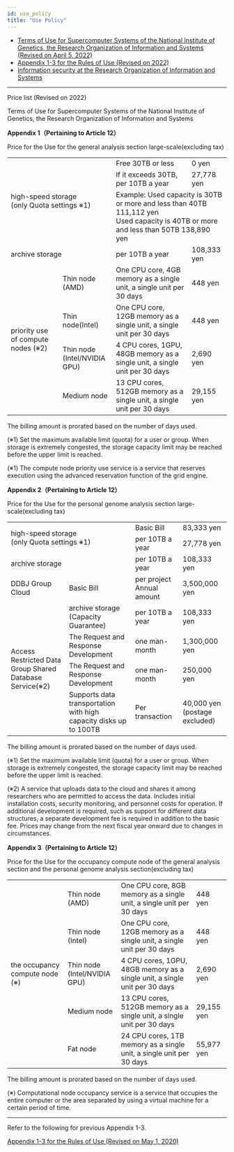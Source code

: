 ```yaml
---
id: use_policy
title: "Use Policy"
---
```



- [Terms of Use for Supercomputer Systems of the National Institute of Genetics, the Research Organization of Information and Systems (Revised on April 5, 2022)](/pdf/nigsc_use_policy_2204.pdf)
- [Appendix 1-3 for the Rules of Use (Revised on 2022)](/pdf/tables_of_nigsc_use_policy_20220221.pdf)
- [Information security at the Research Organization of Information and Systems](/pdf/ROIS_security_policy.pdf)

---

Price list (Revised on 2022)

Terms of Use for Supercomputer Systems of the National Institute of Genetics, the Research Organization of Information and Systems

**Appendix 1（Pertaining to Article 12）**

Price for the Use for the general analysis section large-scale(excluding tax)

<table>
	<tbody>
		<tr>
			<td colspan="2" rowspan="3">high-speed storage<br />(only Quota settings ※1)</td>
			<td>Free 30TB or less</td>
			<td>0 yen</td>
		</tr>
		<tr>
			<td>If it exceeds 30TB, per 10TB a year</td>
			<td>27,778 yen</td>
		</tr>
		<tr>
			<td colspan="2">Example: Used capacity is 30TB or more and less than 40TB 111,112 yen<br /> Used capacity is 40TB or more and less than 50TB 138,890 yen </td>
		</tr>
		<tr>
			<td colspan="2">archive storage</td>
			<td>per 10TB a year</td>
			<td>108,333 yen</td>
		</tr>
		<tr>
			<td rowspan="4">priority use of compute nodes  (※2)</td>
			<td>Thin node<br />(AMD)</td>
			<td>One CPU core, 4GB memory as a single unit, a single unit per 30 days</td>
			<td>448 yen</td>
		</tr>
		<tr>
			<td>Thin node(Intel)</td>
			<td>One CPU core, 12GB memory as a single unit, a single unit per 30 days</td>
			<td>448 yen</td>
		</tr>
		<tr>
			<td>Thin node<br />(Intel/NVIDIA GPU)</td>
			<td>4 CPU cores, 1GPU, 48GB memory as a single unit, a single unit per 30 days</td>
			<td>2,690 yen</td>
		</tr>
		<tr>
			<td>Medium node</td>
			<td>13 CPU cores, 512GB memory as a single unit, a single unit per 30 days</td>
			<td>29,155 yen</td>
		</tr>
	</tbody>
</table>

The billing amount is prorated based on the number of days used.

(※1) Set the maximum available limit (quota) for a user or group. When storage is extremely congested, the storage capacity limit may be reached before the upper limit is reached.

(※1) The compute node priority use service is a service that reserves execution using the advanced reservation function of the grid engine.

**Appendix 2（Pertaining to Article 12）**

Price for the Use for the personal genome analysis section large-scale(excluding tax)

<table>
	<tbody>
		<tr>
			<td colspan="2" rowspan="2">high-speed storage<br />(only Quota settings ※1)</td>
			<td>Basic Bill</td>
			<td>83,333 yen</td>
		</tr>
		<tr>
			<td>per 10TB a year</td>
			<td>27,778 yen</td>
		</tr>
		<tr>
			<td colspan="2">archive storage</td>
			<td>per 10TB a year</td>
			<td>108,333 yen</td>
		</tr>
		<tr>
			<td>DDBJ Group Cloud</td>
			<td>Basic Bill</td>
			<td>per project Annual amount</td>
			<td>3,500,000 yen</td>
		</tr>
		<tr>
			<td rowspan="4">Access Restricted Data Group Shared Database Service(※2)</td>
			<td>archive storage (Capacity Guarantee)</td>
			<td>per 10TB a year</td>
			<td>108,333 yen</td>
		</tr>
		<tr>
			<td>The Request and Response Development</td>
			<td>one man-month</td>
			<td>1,300,000 yen</td>
		</tr>
		<tr>
			<td>The Request and Response Development</td>
			<td>one man-month</td>
			<td>250,000 yen</td>
		</tr>
		<tr>
			<td> Supports data transportation with high capacity disks up to 100TB </td>
			<td>Per transaction</td>
			<td>40,000 yen
(postage excluded)</td>
		</tr>
	</tbody>
</table>

The billing amount is prorated based on the number of days used.

(※1) Set the maximum available limit (quota) for a user or group. When storage is extremely congested, the storage capacity limit may be reached before the upper limit is reached.

(※2) A service that uploads data to the cloud and shares it among researchers who are permitted to access the data. Includes initial installation costs, security monitoring, and personnel costs for operation.
If additional development is required, such as support for different data structures, a separate development fee is required in addition to the basic fee. Prices may change from the next fiscal year onward due to changes in circumstances.



**Appendix 3（Pertaining to Article 12）**

Price for the Use for the occupancy compute node of the general analysis section and the personal genome analysis section(excluding tax)

<table>
	<tbody>
		<tr>
			<td rowspan="5">the occupancy compute node (※)</td>
			<td>Thin node<br />(AMD)</td>
			<td>One CPU core, 8GB memory as a single unit, a single unit per 30 days</td>
			<td>448 yen</td>
		</tr>
		<tr>
			<td>Thin node<br />(Intel)</td>
			<td>One CPU core, 12GB memory as a single unit, a single unit per 30 days</td>
			<td>448 yen</td>
		</tr>
		<tr>
			<td>Thin node<br />(Intel/NVIDIA GPU)</td>
			<td>4 CPU cores, 1GPU, 48GB memory as a single unit, a single unit per 30 days</td>
			<td>2,690 yen</td>
		</tr>
		<tr>
			<td>Medium node</td>
			<td>13 CPU cores, 512GB memory as a single unit, a single unit per 30 days</td>
			<td>29,155 yen</td>
		</tr>
		<tr>
			<td>Fat node</td>
			<td>24 CPU cores, 1TB memory as a single unit, a single unit per 30 days</td>
			<td>55,977 yen</td>
		</tr>
	</tbody>
</table>

The billing amount is prorated based on the number of days used.

(※) Computational node occupancy service is a service that occupies the entire computer or the area separated by using a virtual machine for a certain period of time.

---

Refer to the following for previous Appendix 1-3.

[Appendix 1-3 for the Rules of Use (Revised on May 1, 2020)](/pdf/tables_of_nigsc_use_policy_2.pdf)
